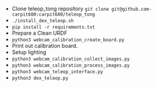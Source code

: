 *  Clone teleop_tong repository ```git clone git@github.com-carpit680:carpit680/teleop_tong```
* ```./install_dex_teleop.sh```
* ```pip install -r requirements.txt```
* Prepare a Clean URDF
* ```python3 webcam_calibration_create_board.py```
* Print out calibration board.
* Setup lighting
* ```python3 webcam_calibration_collect_images.py```
* ```python3 webcam_calibration_process_images.py```
* ```python3 webcam_teleop_interface.py```
* ```python3 dex_teleop.py```
